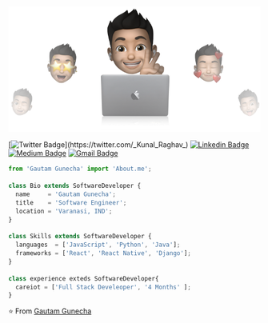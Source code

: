 <p align="center"><img src="https://raw.githubusercontent.com/KevinPatel04/KevinPatel04/master/cover-thompson.png"></p>


[![Twitter Badge](https://img.shields.io/badge/-@KunalRaghav-1ca0f1?style=flat-square&labelColor=1ca0f1&logo=twitter&logoColor=white&link=https://twitter.com/_Kunal_Raghav_)](https://twitter.com/_Kunal_Raghav_) [![Linkedin Badge](https://img.shields.io/badge/-kunalraghav-blue?style=flat-square&logo=Linkedin&logoColor=white&link=https://www.linkedin.com/in/kunalraghav/)](https://www.linkedin.com/in/kunalraghav/) [![Medium Badge](https://img.shields.io/badge/-@KunalRaghav-03a57a?style=flat-square&labelColor=000000&logo=Medium&link=https://medium.com/@KunalRaghav/)](https://medium.com/@KunalRaghav/)
[![Gmail Badge](https://img.shields.io/badge/-kraghav123@gmail.com-c14438?style=flat-square&logo=Gmail&logoColor=white&link=mailto:kraghav123@gmail.com)](mailto:kraghav123@gmail.com)

```js
from 'Gautam Gunecha' import 'About.me';

class Bio extends SoftwareDeveloper {
  name     = 'Gautam Gunecha';
  title    = 'Software Engineer';
  location = 'Varanasi, IND';
}

class Skills extends SoftwareDeveloper {
  languages  = ['JavaScript', 'Python', 'Java'];
  frameworks = ['React', 'React Native', 'Django'];
}

class experience exteds SoftwareDeveloper{
  careiot = ['Full Stack Develeoper', '4 Months' ];
}
```

⭐️ From [Gautam Gunecha](https://github.com/GautamGunecha)
